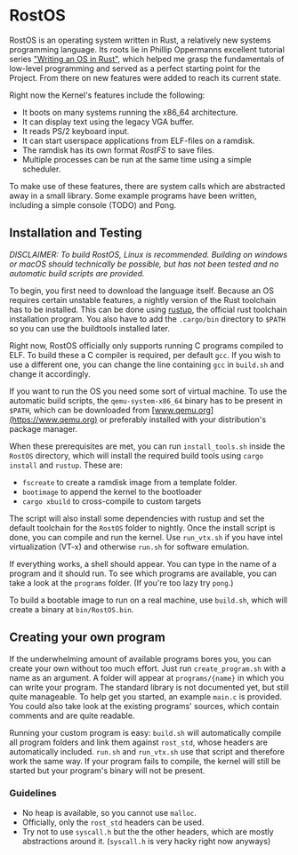 # RostOS
RostOS is an operating system written in Rust, a relatively new systems programming language. Its roots lie in Phillip Oppermanns excellent tutorial series ["Writing an OS in Rust"](https://os.phil-opp.com/), which helped me grasp the fundamentals of low-level programming and served as a perfect starting point for the Project. From there on new features were added to reach its current state.

Right now the Kernel's features include the following:
* It boots on many systems running the x86_64 architecture.
* It can display text using the legacy VGA buffer.
* It reads PS/2 keyboard input.
* It can start userspace applications from ELF-files on a ramdisk.
* The ramdisk has its own format *RostFS* to save files.
* Multiple processes can be run at the same time using a simple scheduler.

To make use of these features, there are system calls which are abstracted away in a small library. Some example programs have been written, including a simple console (TODO) and Pong.

## Installation and Testing

*DISCLAIMER: To build RostOS, Linux is recommended. Building on windows or macOS should technically be possible, but has not been tested and no automatic build scripts are provided.* 

To begin, you first need to download the language itself. Because an OS requires certain unstable features, a nightly version of the Rust toolchain has to be installed. This can be done using [rustup](https://rustup.rs/), the official rust toolchain installation program. You also have to add the `.cargo/bin` directory to `$PATH` so you can use the buildtools installed later.

Right now, RostOS officially only supports running C programs compiled to ELF. To build these a C compiler is required, per default `gcc`. If you wish to use a different one, you can change the line containing `gcc` in `build.sh` and change it accordingly.

If you want to run the OS you need some sort of virtual machine. To use the automatic build scripts, the `qemu-system-x86_64` binary has to be present in `$PATH`, which can be downloaded from [www.qemu.org](https://www.qemu.org) or preferably installed with your distribution's package manager.

When these prerequisites are met, you can run `install_tools.sh` inside the `RostOS` directory, which will install the required build tools using `cargo install` and `rustup`. These are:

* `fscreate` to create a ramdisk image from a template folder.
* `bootimage` to append the kernel to the bootloader
* `cargo xbuild` to cross-compile to custom targets

The script will also install some dependencies with rustup and set the default toolchain for the `RostOS` folder to nightly. 
Once the install script is done, you can compile and run the kernel. Use `run_vtx.sh` if you have intel virtualization (VT-x) and otherwise `run.sh` for software emulation. 

If everything works, a shell should appear. You can type in the name of a program and it should run. To see which programs are available, you can take a look at the `programs` folder. (If you're too lazy try `pong`.)

To build a bootable image to run on a real machine, use `build.sh`, which will create a binary at `bin/RostOS.bin`. 

## Creating your own program

If the underwhelming amount of available programs bores you, you can create your own without too much effort. Just run `create_program.sh` with a name as an argument. A folder will appear at `programs/{name}` in which you can write your program. The standard library is not documented yet, but still quite manageable. To help get you started, an example `main.c` is provided. You could also take look at the existing programs' sources, which contain comments and are quite readable.

Running your custom program is easy: `build.sh` will automatically compile all program folders and link them against `rost_std`, whose headers are automatically included. `run.sh` and `run_vtx.sh` use that script and therefore work the same way. If your program fails to compile, the kernel will still be started but your program's binary will not be present.

### Guidelines

* No heap is available, so you cannot use `malloc`.
* Officially, only the `rost_std` headers can be used.
* Try not to use `syscall.h` but the the other headers, which are mostly abstractions around it. (`syscall.h` is very hacky right now anyways)







